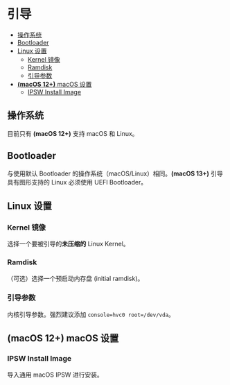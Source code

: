 # 引导

* [操作系统](boot.md#cao-zuo-xi-tong)
* [Bootloader](boot.md#bootloader)
* [Linux 设置](boot.md#linux-she-zhi)
  * [Kernel 镜像](boot.md#kernel-jing-xiang)
  * [Ramdisk](boot.md#ramdisk)
  * [引导参数](boot.md#yin-dao-can-shu)
* [**(macOS 12+)** macOS 设置](boot.md#macos-12+-macos-she-zhi)
  * [IPSW Install Image](boot.md#ipsw-install-image)

## 操作系统

目前只有 **(macOS 12+)** 支持 macOS 和 Linux。

## Bootloader

与使用默认 Bootloader 的操作系统（macOS/Linux）相同。**(macOS 13+)** 引导具有图形支持的 Linux 必须使用 UEFI Bootloader。

## Linux 设置

### Kernel 镜像

选择一个要被引导的**未压缩的** Linux Kernel。

### Ramdisk

（可选）选择一个预启动内存盘 (initial ramdisk)。

### 引导参数

内核引导参数。强烈建议添加 `console=hvc0 root=/dev/vda`。

## (macOS 12+) macOS 设置

### IPSW Install Image

导入通用 macOS IPSW 进行安装。
